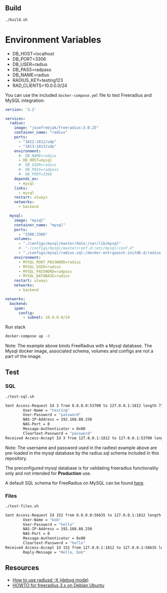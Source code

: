 ## Build

```sh
./build.sh
```

# Environment Variables

-   DB_HOST=localhost
-   DB_PORT=3306
-   DB_USER=radius
-   DB_PASS=radpass
-   DB_NAME=radius
-   RADIUS_KEY=testing123
-   RAD_CLIENTS=10.0.0.0/24

You can use the included `docker-compose.yml` file to test Freeradius and MySQL integration:

```yml
version: '3.2'

services:
  radius:
    image: "jozefrebjak/freeradius:3.0.25"
    container_name: "radius"
    ports:
      - "1812:1812/udp"
      - "1813:1813/udp"
    environment:
      #- DB_NAME=radius
      - DB_HOST=mysql
      #- DB_USER=radius
      #- DB_PASS=radpass
      #- DB_PORT=3306
    depends_on:
      - mysql
    links:
      - mysql
    restart: always
    networks:
      - backend

  mysql:
    image: "mysql"
    container_name: "mysql"
    ports:
      - "3306:3306"
    volumes:
      - "./configs/mysql/master/data:/var/lib/mysql"
      #- "./configs/mysql/master/conf.d:/etc/mysql/conf.d"
      - "./configs/mysql/radius.sql:/docker-entrypoint-initdb.d/radius.sql"
    environment:
      - MYSQL_ROOT_PASSWORD=radius
      - MYSQL_USER=radius
      - MYSQL_PASSWORD=radpass
      - MYSQL_DATABASE=radius
    restart: always
    networks:
      - backend

networks:
  backend:
    ipam:
      config:
        - subnet: 10.0.0.0/24
```

Run stack

```bash
docker-compose up -d
```

Note: The example above binds FreeRadius with a Mysql database. The Mysql docker image, associated schema, volumes and configs are not a part of the image.

## Test

### SQL

```sh
./test-sql.sh
```

```sh
Sent Access-Request Id 3 from 0.0.0.0:53700 to 127.0.0.1:1812 length 77
        User-Name = "testing"
        User-Password = "password"
        NAS-IP-Address = 192.168.88.250
        NAS-Port = 0
        Message-Authenticator = 0x00
        Cleartext-Password = "password"
Received Access-Accept Id 3 from 127.0.0.1:1812 to 127.0.0.1:53700 length 20
```

Note: The username and password used in the radtest example above are pre-loaded in the mysql database by the radius.sql schema included in this repository.

The preconfigured mysql database is for validating freeradius functionality only and not intended for **Production** use.

A default SQL schema for FreeRadius on MySQL can be found [here](https://github.com/FreeRADIUS/freeradius-server/blob/master/raddb/mods-config/sql/main/mysql/schema.sql).

### Files

```sh
./test-files.sh
```

```sh
Sent Access-Request Id 152 from 0.0.0.0:56635 to 127.0.0.1:1812 length 73
        User-Name = "bob"
        User-Password = "hello"
        NAS-IP-Address = 192.168.88.250
        NAS-Port = 0
        Message-Authenticator = 0x00
        Cleartext-Password = "hello"
Received Access-Accept Id 152 from 127.0.0.1:1812 to 127.0.0.1:56635 length 32
        Reply-Message = "Hello, bob"
```

## Resources

- [How to use radiusd -X (debug mode)](https://wiki.freeradius.org/guide/radiusd-X)
- [HOWTO for freeradius 3.x on Debian Ubuntu](https://wiki.freeradius.org/guide/SQL-HOWTO-for-freeradius-3.x-on-Debian-Ubuntu)
